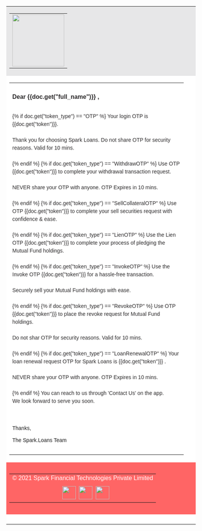 <!DOCTYPE html PUBLIC "-//W3C//DTD XHTML 1.0 Transitional//EN" "http://www.w3.org/TR/xhtml1/DTD/xhtml1-transitional.dtd">
<html xmlns="http://www.w3.org/1999/xhtml">
<head>
<meta http-equiv="Content-Type" content="text/html; charset=utf-8" />
<meta name="viewport" content="width=device-width, initial-scale=1.0, maximum-scale=1.0, user-scalable=0">
<title>Mailer</title>

<style rel="stylesheet" type="text/css">
    @media only screen and (max-width: 600px) {
		table table.table1{ width:95% !important}
        table { width: 100% !important; }

        .column {width: 100% !important; display: block !important; text-align:center  }
    }
</style>

</head>

<body>
<table width="800" border="0" align="center" cellpadding="0" cellspacing="0" style="background:#fff">
  <tr>
    <td bgcolor="#e7e7e8" height="138"><table class="table1" width="700" border="0" align="center" cellpadding="0" cellspacing="0" style="width:95% !important">
        <tr>
          <td><a href="#"><img src="{{ frappe.utils.get_url('/assets/lms/mail_images/logo.png') }}" width="138" height="138" style="border:0;height:138px"/></a></td>
        </tr>
      </table></td>
  </tr>
  <tr>
    <td><table class="table1" width="700" border="0" align="center" cellpadding="0" cellspacing="0" style="width:95% !important">
        <tr>
          <td height="25">&nbsp;</td>
        </tr>
        <tr>
          <td><strong><span style="font-family:Arial, Helvetica, sans-serif; font-size:16px; color:#2c2a2b">Dear {{doc.get("full_name")}} ,</span></strong></td>
        </tr>
        <tr>
          <td>&nbsp;</td>
        </tr>
        <tr>
            <td>
                <span style="font-family:Arial, Helvetica, sans-serif; font-size:14px; line-height:150%; color:#2c2a2b">
                {% if doc.get("token_type") == "OTP" %}
                  Your login OTP is {{doc.get("token")}}.<br />
                  <br />
                  Thank you for choosing Spark Loans. Do not share OTP for security reasons. Valid for 10 mins.<br />
                  <br />
                {% endif %}
                {% if doc.get("token_type") == "WithdrawOTP" %}
                  Use OTP {{doc.get("token")}} to complete your withdrawal transaction request.<br />
                  <br />
                  NEVER share your OTP with anyone. OTP Expires in 10 mins.<br />
                  <br />  
                {% endif %}
                {% if doc.get("token_type") == "SellCollateralOTP" %}
                 Use OTP {{doc.get("token")}} to complete your sell securities request with confidence & ease.<br />
                  <br />
                {% endif %}
                {% if doc.get("token_type") == "LienOTP" %}
                 Use the Lien OTP {{doc.get("token")}} to complete your process of pledging the Mutual Fund holdings.<br />
                  <br />
                {% endif %}
                {% if doc.get("token_type") == "InvokeOTP" %}
                 Use the Invoke OTP {{doc.get("token")}} for a hassle-free transaction.<br />
                  <br />
                  Securely sell your Mutual Fund holdings with ease.<br />
                  <br /> 
                {% endif %}
                {% if doc.get("token_type") == "RevokeOTP" %}
                 Use OTP {{doc.get("token")}} to place the revoke request for Mutual Fund holdings.<br />
                  <br />
                  Do not shar OTP for security reasons. Valid for 10 mins.<br />
                  <br /> 
                {% endif %}
                {% if doc.get("token_type") == "LoanRenewalOTP" %}
                 Your loan renewal request OTP for Spark Loans is {{doc.get("token")}} .<br />
                  <br />
                  NEVER share your OTP with anyone. OTP Expires in 10 mins.<br />
                  <br /> 
                {% endif %}
                  You can reach to us through 'Contact Us' on the app.<br />
                  We look forward to serve you soon.<br />
                  <br />
                </span>
            </td>
        </tr>
        <tr>
          <td>&nbsp;</td>
        </tr>
        <tr>
          <td><span style="font-family:Arial, Helvetica, sans-serif; font-size:14px;">Thanks,<br />
            <br />
            The Spark.Loans Team</span></td>
        </tr>
        <tr>
          <td height="25">&nbsp;</td>
        </tr>
      </table></td>
  </tr>
  <tr>
    <td height="138" bgcolor="#ff6565"><table width="700" border="0" align="center" cellpadding="0" cellspacing="0">
        <tr>
          <td class="column" align="center" width="100%" style="padding-bottom:10px"><span style="font-family:Arial, Helvetica, sans-serif; font-size:16px; color:#fff;width: 100% !important; display: block !important; text-align:center">© 2021 Spark Financial Technologies Private Limited</span></td>
          </tr>
          <tr>
          <td class="column" align="center" width="100%" style="width: 100% !important; display: block !important; text-align:center"><a href="https://www.facebook.com/Spark-Loans-102197685496313/"><img src="{{ frappe.utils.get_url('/assets/lms/mail_images/fb-icon.png') }}" width="36" height="35" style="border:0"/></a>&nbsp;  <a href="https://www.instagram.com/spark.loans/"><img src="{{ frappe.utils.get_url('/assets/lms/mail_images/inst-icon.png') }}" width="36" height="35" style="border:0"/></a>&nbsp; <a href="https://www.linkedin.com/company/74991731/"><img src="{{ frappe.utils.get_url('/assets/lms/mail_images/lin-icon.png') }}" width="36" height="35" style="border:0"/></a></td>
        </tr>
      </table></td>
  </tr>
  <tr>
    <td>&nbsp;</td>
  </tr>
</table>
</body>
</html>

